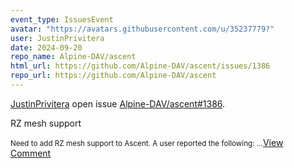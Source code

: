 ```yaml
---
event_type: IssuesEvent
avatar: "https://avatars.githubusercontent.com/u/35237779?"
user: JustinPrivitera
date: 2024-09-20
repo_name: Alpine-DAV/ascent
html_url: https://github.com/Alpine-DAV/ascent/issues/1386
repo_url: https://github.com/Alpine-DAV/ascent
---
```


<a href='https://github.com/JustinPrivitera' target='_blank'>JustinPrivitera</a> open issue <a href='https://github.com/Alpine-DAV/ascent/issues/1386' target='_blank'>Alpine-DAV/ascent#1386</a>.

<p>RZ mesh support</p><small>Need to add RZ mesh support to Ascent. A user reported the following:...</small><a href='https://github.com/Alpine-DAV/ascent/issues/1386' target='_blank'>View Comment</a>